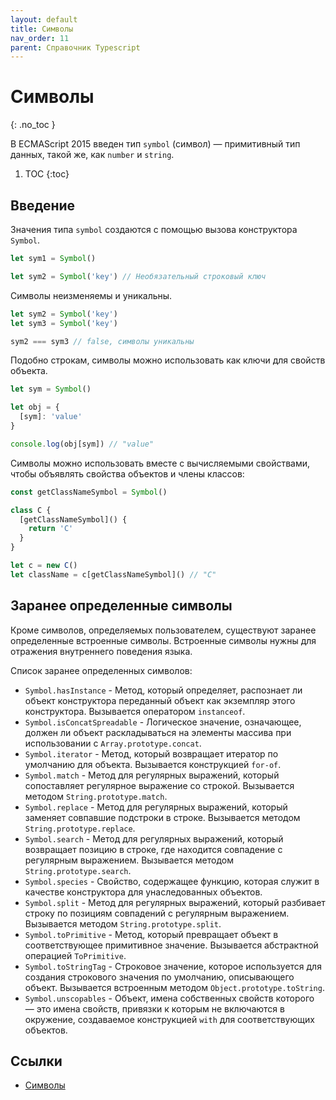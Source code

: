 ```yaml
---
layout: default
title: Символы
nav_order: 11
parent: Справочник Typescript
---
```


<!-- prettier-ignore-start -->
# Символы
{: .no_toc }
<!-- prettier-ignore-end -->

В ECMAScript 2015 введен тип `symbol` (символ) — примитивный тип данных, такой же, как `number` и `string`.

<!-- prettier-ignore -->
1. TOC
{:toc}

## Введение

Значения типа `symbol` создаются с помощью вызова конструктора `Symbol`.

```ts
let sym1 = Symbol()

let sym2 = Symbol('key') // Необязательный строковый ключ
```

Символы неизменяемы и уникальны.

```ts
let sym2 = Symbol('key')
let sym3 = Symbol('key')

sym2 === sym3 // false, символы уникальны
```

Подобно строкам, символы можно использовать как ключи для свойств объекта.

```ts
let sym = Symbol()

let obj = {
  [sym]: 'value'
}

console.log(obj[sym]) // "value"
```

Символы можно использовать вместе с вычисляемыми свойствами, чтобы объявлять свойства объектов и члены классов:

```ts
const getClassNameSymbol = Symbol()

class C {
  [getClassNameSymbol]() {
    return 'C'
  }
}

let c = new C()
let className = c[getClassNameSymbol]() // "C"
```

## Заранее определенные символы

Кроме символов, определяемых пользователем, существуют заранее определенные встроенные символы.
Встроенные символы нужны для отражения внутреннего поведения языка.

Список заранее определенных символов:

- `Symbol.hasInstance` - Метод, который определяет, распознает ли объект конструктора переданный объект как экземпляр этого конструктора. Вызывается оператором `instanceof`.
- `Symbol.isConcatSpreadable` - Логическое значение, означающее, должен ли объект раскладываться на элементы массива при использовании с `Array.prototype.concat`.
- `Symbol.iterator` - Метод, который возвращает итератор по умолчанию для объекта. Вызывается конструкцией `for-of`.
- `Symbol.match` - Метод для регулярных выражений, который сопоставляет регулярное выражение со строкой. Вызывается методом `String.prototype.match`.
- `Symbol.replace` - Метод для регулярных выражений, который заменяет совпавшие подстроки в строке. Вызывается методом `String.prototype.replace`.
- `Symbol.search` - Метод для регулярных выражений, который возвращает позицию в строке, где находится совпадение с регулярным выражением. Вызывается методом `String.prototype.search`.
- `Symbol.species` - Свойство, содержащее функцию, которая служит в качестве конструктора для унаследованных объектов.
- `Symbol.split` - Метод для регулярных выражений, который разбивает строку по позициям совпадений с регулярным выражением. Вызывается методом `String.prototype.split`.
- `Symbol.toPrimitive` - Метод, который превращает объект в соответствующее примитивное значение.
  Вызывается абстрактной операцией `ToPrimitive`.
- `Symbol.toStringTag` - Строковое значение, которое используется для создания строкового значения по умолчанию, описывающего объект. Вызывается встроенным методом `Object.prototype.toString`.
- `Symbol.unscopables` - Объект, имена собственных свойств которого — это имена свойств, привязки к которым не включаются в окружение, создаваемое конструкцией `with` для соответствующих объектов.

## Ссылки

- [Символы](http://typescript-lang.ru/docs/Symbols.html)
